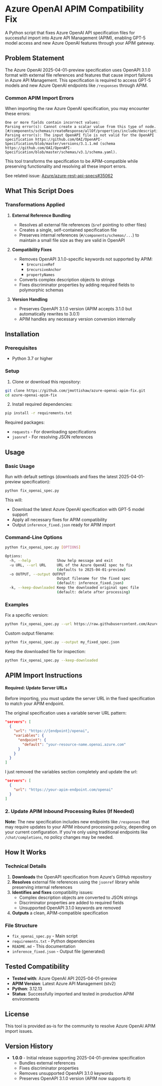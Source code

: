 # Azure OpenAI APIM Compatibility Fix

A Python script that fixes Azure OpenAI API specification files for successful import into Azure API Management (APIM), enabling GPT-5 model access and new Azure OpenAI features through your APIM gateway.

## Problem Statement

The Azure OpenAI 2025-04-01-preview specification uses OpenAPI 3.1.0 format with external file references and features that cause import failures in Azure API Management. This specification is required to access GPT-5 models and new Azure OpenAI endpoints like `/responses` through APIM. 

### Common APIM Import Errors

When importing the raw Azure OpenAI specification, you may encounter these errors:

```
One or more fields contain incorrect values:
Parsing error(s): Cannot create a scalar value from this type of node. [#/components/schemas/createResponse/allOf/properties/include/description]
Parsing error(s): The input OpenAPI file is not valid for the OpenAPI specification https://github.com/OAI/OpenAPI-Specification/blob/master/versions/3.1.1.md (schema https://github.com/OAI/OpenAPI-Specification/blob/master/schemas/v3.1/schema.yaml).
```

This tool transforms the specification to be APIM-compatible while preserving functionality and resolving all these import errors.

See related issue: [Azure/azure-rest-api-specs#35062](https://github.com/Azure/azure-rest-api-specs/issues/35062)

## What This Script Does

### Transformations Applied

1. **External Reference Bundling**
   - Resolves all external file references (`$ref` pointing to other files)
   - Creates a single, self-contained specification file
   - Preserves internal references (`#/components/schemas/...`) to maintain a small file size as they are valid in OpenAPI

2. **Compatibility Fixes**
   - Removes OpenAPI 3.1.0-specific keywords not supported by APIM:
     - `$recursiveRef` 
     - `$recursiveAnchor`
     - `propertyNames`
   - Converts complex description objects to strings
   - Fixes discriminator properties by adding required fields to polymorphic schemas

3. **Version Handling**
   - Preserves OpenAPI 3.1.0 version (APIM accepts 3.1.0 but automatically rewrites to 3.0.1)
   - APIM handles any necessary version conversion internally

## Installation

### Prerequisites

- Python 3.7 or higher

### Setup

1. Clone or download this repository:
```bash
git clone https://github.com/jmottishaw/azure-openai-apim-fix.git
cd azure-openai-apim-fix
```

2. Install required dependencies:
```bash
pip install -r requirements.txt
```

Required packages:
- `requests` - For downloading specifications
- `jsonref` - For resolving JSON references

## Usage

### Basic Usage

Run with default settings (downloads and fixes the latest 2025-04-01-preview specification):

```bash
python fix_openai_spec.py
```

This will:
- Download the latest Azure OpenAI specification with GPT-5 model support
- Apply all necessary fixes for APIM compatibility
- Output `inference_fixed.json` ready for APIM import

### Command-Line Options

```bash
python fix_openai_spec.py [OPTIONS]

Options:
  -h, --help            Show help message and exit
  -u URL, --url URL     URL of the Azure OpenAI spec to fix 
                        (defaults to 2025-04-01-preview)
  -o OUTPUT, --output OUTPUT
                        Output filename for the fixed spec 
                        (default: inference_fixed.json)
  -k, --keep-downloaded Keep the downloaded original spec file 
                        (default: delete after processing)
```

### Examples

Fix a specific version:
```bash
python fix_openai_spec.py --url https://raw.githubusercontent.com/Azure/azure-rest-api-specs/main/specification/cognitiveservices/data-plane/AzureOpenAI/inference/preview/2025-05-01-preview/inference.json
```

Custom output filename:
```bash
python fix_openai_spec.py --output my_fixed_spec.json
```

Keep the downloaded file for inspection:
```bash
python fix_openai_spec.py --keep-downloaded
```

## APIM Import Instructions

#### Required: Update Server URLs

Before importing, you must update the server URL in the fixed specification to match your APIM endpoint.

The original specification uses a variable server URL pattern:
```json
"servers": [
  {
    "url": "https://{endpoint}/openai",
    "variables": {
      "endpoint": {
        "default": "your-resource-name.openai.azure.com"
      }
    }
  }
]
```

I just removed the variables section completely and update the url:
```json
"servers": [
  {
    "url": "https://your-apim-endpoint.com/openai"
  }
]
```

### 2. Update APIM Inbound Processing Rules (If Needed)

**Note:** The new specification includes new endpoints like `/responses` that may require updates to your APIM inbound processing policy, depending on your current configuration. If you're only using traditional endpoints like `/chat/completions`, no policy changes may be needed.

## How It Works

### Technical Details

1. **Downloads** the OpenAPI specification from Azure's GitHub repository
2. **Resolves** external file references using the `jsonref` library while preserving internal references
3. **Identifies and fixes** compatibility issues:
   - Complex description objects are converted to JSON strings
   - Discriminator properties are added to required fields
   - Unsupported OpenAPI 3.1.0 keywords are removed
4. **Outputs** a clean, APIM-compatible specification

### File Structure

- `fix_openai_spec.py` - Main script
- `requirements.txt` - Python dependencies
- `README.md` - This documentation
- `inference_fixed.json` - Output file (generated)

## Tested Compatibility

- **Tested with**: Azure OpenAI API 2025-04-01-preview
- **APIM Version**: Latest Azure API Management (stv2)
- **Python**: 3.12.13
- **Status**: Successfully imported and tested in production APIM environments

## License

This tool is provided as-is for the community to resolve Azure OpenAI APIM import issues.

## Version History

- **1.0.0** - Initial release supporting 2025-04-01-preview specification
  - Bundles external references
  - Fixes discriminator properties
  - Removes unsupported OpenAPI 3.1.0 keywords
  - Preserves OpenAPI 3.1.0 version (APIM now supports it)
